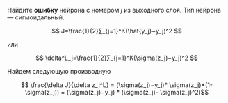  Найдите **ошибку** нейрона с номером $j$ из выходного слоя. Тип нейрона — сигмоидальный.

$$ J=\frac{1}{2}∑_{j=1}^K(\hat{y_j}−y_j)^2 $$

или 

$$  \delta^L_j=\frac{1}{2}∑_{j=1}^K(\sigma(z_j)−y_j)^2 $$

Найдем следующую производную

$$ \frac{\delta J}{\delta z_j^L} = (\sigma(z_j)−y_j)* \sigma(z_j)*(1-\sigma(z_j)) = (\sigma(z_j)−y_j) * (\sigma(z_j)- \sigma(z_j)^2)$$